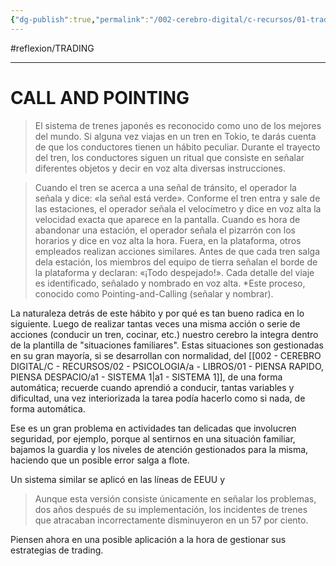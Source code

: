 ```yaml
---
{"dg-publish":true,"permalink":"/002-cerebro-digital/c-recursos/01-trading/d-otros/b-call-and-pointing/"}
---
```


#reflexion/TRADING 

---
# CALL AND POINTING

>El sistema de trenes japonés es reconocido como uno de los mejores del mundo. Si alguna vez viajas en un tren en Tokio, te darás cuenta de que los conductores tienen un hábito peculiar. Durante el trayecto del tren, los conductores siguen un ritual que consiste en señalar diferentes objetos y decir en voz alta diversas instrucciones.

>Cuando el tren se acerca a una señal de tránsito, el operador la señala y dice: «la señal está verde». Conforme el tren entra y sale de las estaciones, el operador señala el velocímetro y dice en voz alta la velocidad exacta que aparece en la pantalla. Cuando es hora de abandonar una estación, el operador señala el pizarrón con los horarios y dice en voz alta la hora. Fuera, en la plataforma, otros empleados realizan acciones similares. Antes de que cada tren salga dela estación, los miembros del equipo de tierra señalan el borde de la plataforma y declaran: «¡Todo despejado!». Cada detalle del viaje es identificado, señalado y nombrado en voz alta. *Este proceso, conocido como Pointing-and-Calling (señalar y nombrar).

La naturaleza detrás de este hábito y por qué es tan bueno radica en lo siguiente. Luego de realizar tantas veces una misma acción o serie de acciones (conducir un tren, cocinar, etc.) nuestro cerebro la integra dentro de la plantilla de "situaciones familiares". Estas situaciones son gestionadas en su gran mayoría, si se desarrollan con normalidad, del [[002 - CEREBRO DIGITAL/C - RECURSOS/02 - PSICOLOGIA/a - LIBROS/01 - PIENSA RAPIDO, PIENSA DESPACIO/a1 - SISTEMA 1\|a1 - SISTEMA 1]], de una forma automática; recuerde cuando aprendió a conducir, tantas variables y dificultad, una vez interiorizada la tarea podía hacerlo como si nada, de forma automática.

Ese es un gran problema en actividades tan delicadas que involucren seguridad, por ejemplo, porque al sentirnos en una situación familiar, bajamos la guardia y los niveles de atención gestionados para la misma, haciendo que un posible error salga a flote.

Un sistema similar se aplicó en las líneas de EEUU y
>Aunque esta versión consiste únicamente en señalar los problemas, dos años después de su implementación, los incidentes de trenes que atracaban incorrectamente disminuyeron en un 57 por ciento.

Piensen ahora en una posible aplicación a la hora de gestionar sus estrategias de trading.

